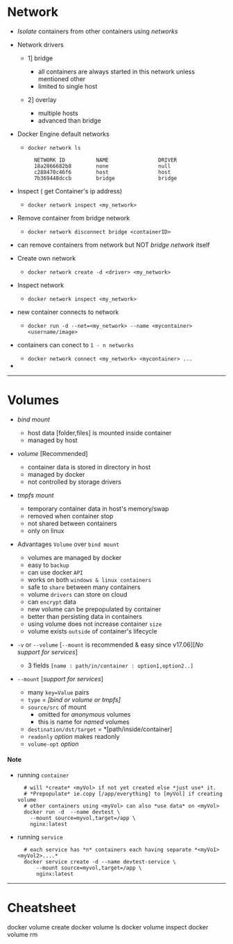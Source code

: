 # Network
- *Isolate* containers from other containers using *networks*

- Network drivers
    - 1] bridge
        - all containers are always started in this network unless mentioned other
        - limited to single host 
        
    - 2] overlay
        - multiple hosts
        - advanced than bridge
    
- Docker Engine default networks 
    - `docker network ls`
    
            NETWORK ID          NAME                DRIVER
            18a2866682b8        none                null
            c288470c46f6        host                host
            7b369448dccb        bridge              bridge


- Inspect ( get Container's ip address)
    - `docker network inspect <my_network>`
- Remove container from bridge network
    - `docker network disconnect bridge <containerID> `
- can remove containers from network but NOT *bridge network* itself

- Create own network
    - `docker network create -d <driver> <my_network>`
- Inspect network
    - `docker network inspect <my_network>`
- new container connects to network
    - `docker run -d --net=<my_network> --name <mycontainer> <username/image>`
- containers can conect to `1 - n networks`
    - `docker network connect <my_network> <mycontainer> ...`
- 
---

# Volumes
- *bind mount* 
    - host data [folder,files] is mounted inside container
    - managed by host
    
- *volume* [Recommended]
    - container data is stored in *<myVol>* directory in host
    - managed by docker
    - not controlled by storage drivers
    
- *tmpfs mount* 
    - temporary container data in host's memory/swap
    - removed when container stop
    - not shared between containers
    - only on linux


- Advantages `Volume` over `bind mount`
    - volumes are managed by docker
    - easy to `backup`
    - can use docker `API`
    - works on both `windows & linux containers`
    - safe to `share` between many containers
    - volume `drivers` can store on cloud
    - can `encrypt` data
    - new volume can be prepopulated by container
    - better than persisting data in containers
    - using volume does not increase container `size`
    - volume exists `outside` of container's lifecycle


- `-v` or `--volume` [`--mount` is recommended & easy since v17.06][*No support for services*]
    - 3 fields `[name : path/in/container : option1,option2..]`
- `--mount` [*support for services*]
    - many `key=Value` pairs
    - `type` = *[bind or volume or tmpfs]*
    - `source/src` of mount
        - omitted for *anonymous* volumes
        - this is name for *named* volumes
    - `destination/dst/target` = *[path/inside/container]
    - `readonly` *option* makes readonly
    - `volume-opt` *option* 

#### Note
- running `container` 

        # will *create* <myVol> if not yet created else *just use* it.
        # *Prepopulate* ie.copy [/app/everything] to [myVol] if creating volume
        # other containers using <myVol> can also *use data* on <myVol>
        docker run -d  --name devtest \
          --mount source=myvol,target=/app \
          nginx:latest

- running `service` 
        
        # each service has *n* containers each having separate *<myVo1> <myVol2>....*
        docker service create -d --name devtest-service \
            --mount source=myvol,target=/app \
            nginx:latest





---

# Cheatsheet
docker volume create <myVol>
docker volume ls
docker volume inspect <myVol>
docker volume rm <mtVol>




